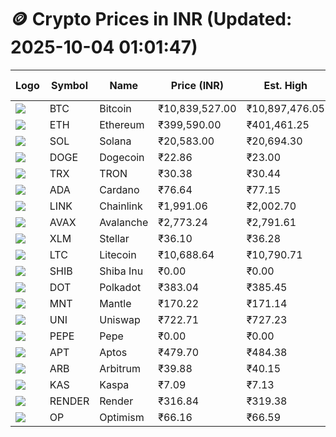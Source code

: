# 🪙 Crypto Prices in INR (Updated: 2025-10-04 01:01:47)

| Logo | Symbol | Name       | Price (INR) | Est. High | Est. Low | Gross Profit | Fees | Net Profit | ROI % |
|------|--------|------------|-------------|-----------|----------|---------------|------|-------------|--------|
| ![](https://coin-images.coingecko.com/coins/images/1/large/bitcoin.png?1696501400) | BTC    | Bitcoin    | ₹10,839,527.00 | ₹10,897,476.05 | ₹10,781,577.95 | ₹1,074.96 | ₹200.00 | ₹874.96 | 0.87% |
| ![](https://coin-images.coingecko.com/coins/images/279/large/ethereum.png?1696501628) | ETH    | Ethereum   | ₹399,590.00 | ₹401,461.25 | ₹397,718.75 | ₹940.99 | ₹200.00 | ₹740.99 | 0.74% |
| ![](https://coin-images.coingecko.com/coins/images/4128/large/solana.png?1718769756) | SOL    | Solana     | ₹20,583.00 | ₹20,694.30 | ₹20,471.70 | ₹1,087.35 | ₹200.00 | ₹887.35 | 0.89% |
| ![](https://coin-images.coingecko.com/coins/images/5/large/dogecoin.png?1696501409) | DOGE   | Dogecoin   | ₹22.86 | ₹23.00 | ₹22.72 | ₹1,267.83 | ₹200.00 | ₹1,067.83 | 1.07% |
| ![](https://coin-images.coingecko.com/coins/images/1094/large/tron-logo.png?1696502193) | TRX    | TRON       | ₹30.38 | ₹30.44 | ₹30.32 | ₹375.95 | ₹200.00 | ₹175.95 | 0.18% |
| ![](https://coin-images.coingecko.com/coins/images/975/large/cardano.png?1696502090) | ADA    | Cardano    | ₹76.64 | ₹77.15 | ₹76.13 | ₹1,339.81 | ₹200.00 | ₹1,139.81 | 1.14% |
| ![](https://coin-images.coingecko.com/coins/images/877/large/chainlink-new-logo.png?1696502009) | LINK   | Chainlink  | ₹1,991.06 | ₹2,002.70 | ₹1,979.42 | ₹1,175.95 | ₹200.00 | ₹975.95 | 0.98% |
| ![](https://coin-images.coingecko.com/coins/images/12559/large/Avalanche_Circle_RedWhite_Trans.png?1696512369) | AVAX   | Avalanche  | ₹2,773.24 | ₹2,791.61 | ₹2,754.87 | ₹1,333.67 | ₹200.00 | ₹1,133.67 | 1.13% |
| ![](https://coin-images.coingecko.com/coins/images/100/large/fmpFRHHQ_400x400.jpg?1735231350) | XLM    | Stellar    | ₹36.10 | ₹36.28 | ₹35.92 | ₹993.83 | ₹200.00 | ₹793.83 | 0.79% |
| ![](https://coin-images.coingecko.com/coins/images/2/large/litecoin.png?1696501400) | LTC    | Litecoin   | ₹10,688.64 | ₹10,790.71 | ₹10,586.57 | ₹1,928.36 | ₹200.00 | ₹1,728.36 | 1.73% |
| ![](https://coin-images.coingecko.com/coins/images/11939/large/shiba.png?1696511800) | SHIB   | Shiba Inu  | ₹0.00 | ₹0.00 | ₹0.00 | ₹1,130.87 | ₹200.00 | ₹930.87 | 0.93% |
| ![](https://coin-images.coingecko.com/coins/images/12171/large/polkadot.png?1696512008) | DOT    | Polkadot   | ₹383.04 | ₹385.45 | ₹380.63 | ₹1,267.38 | ₹200.00 | ₹1,067.38 | 1.07% |
| ![](https://coin-images.coingecko.com/coins/images/30980/large/Mantle-Logo-mark.png?1739213200) | MNT    | Mantle     | ₹170.22 | ₹171.14 | ₹169.30 | ₹1,084.45 | ₹200.00 | ₹884.45 | 0.88% |
| ![](https://coin-images.coingecko.com/coins/images/12504/large/uniswap-logo.png?1720676669) | UNI    | Uniswap    | ₹722.71 | ₹727.23 | ₹718.19 | ₹1,259.00 | ₹200.00 | ₹1,059.00 | 1.06% |
| ![](https://coin-images.coingecko.com/coins/images/29850/large/pepe-token.jpeg?1696528776) | PEPE   | Pepe       | ₹0.00 | ₹0.00 | ₹0.00 | ₹1,458.00 | ₹200.00 | ₹1,258.00 | 1.26% |
| ![](https://coin-images.coingecko.com/coins/images/26455/large/aptos_round.png?1696525528) | APT    | Aptos      | ₹479.70 | ₹484.38 | ₹475.02 | ₹1,971.72 | ₹200.00 | ₹1,771.72 | 1.77% |
| ![](https://coin-images.coingecko.com/coins/images/16547/large/arb.jpg?1721358242) | ARB    | Arbitrum   | ₹39.88 | ₹40.15 | ₹39.61 | ₹1,378.54 | ₹200.00 | ₹1,178.54 | 1.18% |
| ![](https://coin-images.coingecko.com/coins/images/25751/large/kaspa-icon-exchanges.png?1696524837) | KAS    | Kaspa      | ₹7.09 | ₹7.13 | ₹7.05 | ₹1,191.83 | ₹200.00 | ₹991.83 | 0.99% |
| ![](https://coin-images.coingecko.com/coins/images/11636/large/rndr.png?1696511529) | RENDER | Render     | ₹316.84 | ₹319.38 | ₹314.30 | ₹1,615.97 | ₹200.00 | ₹1,415.97 | 1.42% |
| ![](https://coin-images.coingecko.com/coins/images/25244/large/Optimism.png?1696524385) | OP     | Optimism   | ₹66.16 | ₹66.59 | ₹65.73 | ₹1,305.32 | ₹200.00 | ₹1,105.32 | 1.11% |
